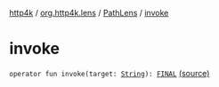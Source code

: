 [http4k](../../index.md) / [org.http4k.lens](../index.md) / [PathLens](index.md) / [invoke](./invoke.md)

# invoke

`operator fun invoke(target: `[`String`](https://kotlinlang.org/api/latest/jvm/stdlib/kotlin/-string/index.html)`): `[`FINAL`](index.md#FINAL) [(source)](https://github.com/http4k/http4k/blob/master/http4k-core/src/main/kotlin/org/http4k/lens/path.kt#L23)